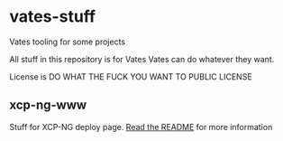 # vates-stuff

Vates tooling for some projects

All stuff in this repository is for Vates
Vates can do whatever they want.

License is DO WHAT THE FUCK YOU WANT TO PUBLIC LICENSE

## xcp-ng-www

Stuff for XCP-NG deploy page. [Read the README](xcp-ng-www/README.md) for more information
